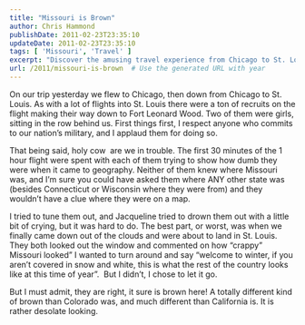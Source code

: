 ```yaml
---
title: "Missouri is Brown"
author: Chris Hammond
publishDate: 2011-02-23T23:35:10
updateDate: 2011-02-23T23:35:10
tags: [ 'Missouri', 'Travel' ]
excerpt: "Discover the amusing travel experience from Chicago to St. Louis and witness a humorous encounter with recruits unfamiliar with U.S. geography."
url: /2011/missouri-is-brown  # Use the generated URL with year
---
```

<p>On our trip yesterday we flew to Chicago, then down from Chicago to St. Louis. As with a lot of flights into St. Louis there were a ton of recruits on the flight making their way down to Fort Leonard Wood. Two of them were girls, sitting in the row behind us. First things first, I respect anyone who commits to our nation’s military, and I applaud them for doing so.</p>  <p>That being said, holy cow&#160; are we in trouble. The first 30 minutes of the 1 hour flight were spent with each of them trying to show how dumb they were when it came to geography. Neither of them knew where Missouri was, and I’m sure you could have asked them where ANY other state was (besides Connecticut or Wisconsin where they were from) and they wouldn’t have a clue where they were on a map.</p>  <p>I tried to tune them out, and Jacqueline tried to drown them out with a little bit of crying, but it was hard to do. The best part, or worst, was when we finally came down out of the clouds and were about to land in St. Louis. They both looked out the window and commented on how “crappy” Missouri looked” I wanted to turn around and say “welcome to winter, if you aren’t covered in snow and white, this is what the rest of the country looks like at this time of year”.&#160; But I didn’t, I chose to let it go.</p>  <p>But I must admit, they are right, it sure is brown here! A totally different kind of brown than Colorado was, and much different than California is. It is rather desolate looking.</p>


